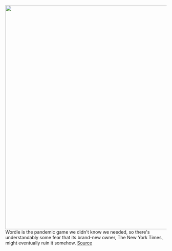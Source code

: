 <img src='https://cdn.vox-cdn.com/thumbor/IXjR5dvirS-QL-d1LvYZmGoohB8=/0x0:815x514/1200x800/filters:focal(343x192:473x322)/cdn.vox-cdn.com/uploads/chorus_image/image/70458847/wordle_right_click_save.0.jpg' width='700px' /><br/>
Wordle is the pandemic game we didn't know we needed, so there's understandably some fear that its brand-new owner, The New York Times, might eventually ruin it somehow.
<a href='https://www.theverge.com/2022/2/1/22912711/wordle-web-save-download-webpage-local-personal'> Source <a/>